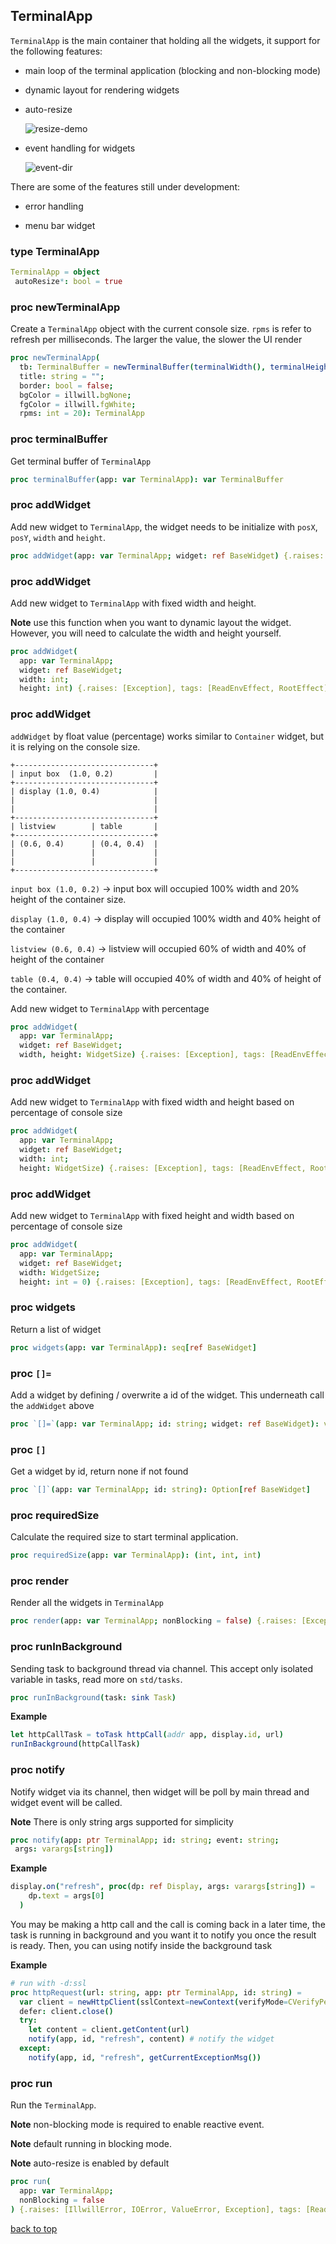 ## <a id="top">TerminalApp</a>

`TerminalApp` is the main container that holding all the widgets, it support for the following features:

- main loop of the terminal application (blocking and non-blocking mode)

- dynamic layout for rendering widgets

- auto-resize 

  ![resize-demo](./images/resize-demo.gif)

- event handling for widgets

  ![event-dir](./images/dir-demo.gif)

There are some of the features still under development: 

- error handling

- menu bar widget


### **type** TerminalApp

```nim
TerminalApp = object
 autoResize*: bool = true
```

### **proc** newTerminalApp

Create a `TerminalApp` object with the current console size. `rpms` is refer to refresh per milliseconds. The larger the value, the slower the UI render
```nim
proc newTerminalApp(
  tb: TerminalBuffer = newTerminalBuffer(terminalWidth(), terminalHeight()); 
  title: string = ""; 
  border: bool = false;
  bgColor = illwill.bgNone; 
  fgColor = illwill.fgWhite;
  rpms: int = 20): TerminalApp 
```

### **proc** terminalBuffer

Get terminal buffer of `TerminalApp`
```nim
proc terminalBuffer(app: var TerminalApp): var TerminalBuffer 
```

### **proc** addWidget

Add new widget to `TerminalApp`, the widget needs to be initialize with `posX`, `posY`, `width` and `height`.
```nim
proc addWidget(app: var TerminalApp; widget: ref BaseWidget) {.raises: [Exception], tags: [RootEffect].}
```

### **proc** addWidget

Add new widget to `TerminalApp` with fixed width and height.

**Note** use this function when you want to dynamic layout the widget. However, you will need to calculate the width and height yourself.

```nim
proc addWidget(
  app: var TerminalApp; 
  widget: ref BaseWidget; 
  width: int;
  height: int) {.raises: [Exception], tags: [ReadEnvEffect, RootEffect].}
```

### **proc** addWidget

`addWidget` by float value (percentage) works similar to `Container` widget, but it is relying on the console size.

```shell
+-------------------------------+
| input box  (1.0, 0.2)         |
+-------------------------------+
| display (1.0, 0.4)            |
|                               |
|                               |
+-------------------------------+
| listview        | table       |
+-------------------------------+
| (0.6, 0.4)      | (0.4, 0.4)  |
|                 |             |
|                 |             |
+-------------------------------+
```
`input box (1.0, 0.2)` -> input box will occupied 100% width and 20% height of the container size.

`display (1.0, 0.4)` -> display will occupied 100% width and 40% height of the container

`listview (0.6, 0.4)` -> listview will occupied 60% of width and 40% of height of the container

`table (0.4, 0.4)` -> table will occupied 40% of width and 40% of height of the container.

Add new widget to `TerminalApp` with percentage

```nim
proc addWidget(
  app: var TerminalApp; 
  widget: ref BaseWidget;
  width, height: WidgetSize) {.raises: [Exception], tags: [ReadEnvEffect, RootEffect].}
```

### **proc** addWidget

Add new widget to `TerminalApp` with fixed width and height based on percentage of console size
```nim
proc addWidget(
  app: var TerminalApp; 
  widget: ref BaseWidget; 
  width: int;
  height: WidgetSize) {.raises: [Exception], tags: [ReadEnvEffect, RootEffect].}
```

### **proc** addWidget

Add new widget to `TerminalApp` with fixed height and width based on percentage of console size
```nim
proc addWidget(
  app: var TerminalApp; 
  widget: ref BaseWidget; 
  width: WidgetSize;
  height: int = 0) {.raises: [Exception], tags: [ReadEnvEffect, RootEffect].}
```

### **proc** widgets

Return a list of widget
```nim
proc widgets(app: var TerminalApp): seq[ref BaseWidget] 
```

### **proc** `[]=`

Add a widget by defining / overwrite a id of the widget. This underneath call the `addWidget` above

```nim
proc `[]=`(app: var TerminalApp; id: string; widget: ref BaseWidget): void
```

### **proc** `[]`

Get a widget by id, return none if not found
```nim
proc `[]`(app: var TerminalApp; id: string): Option[ref BaseWidget] 
```

### **proc** requiredSize

Calculate the required size to start terminal application.
```nim
proc requiredSize(app: var TerminalApp): (int, int, int) 
```

### **proc** render

Render all the widgets in `TerminalApp`
```nim
proc render(app: var TerminalApp; nonBlocking = false) {.raises: [Exception], tags: [RootEffect].}
```

### **proc** runInBackground

Sending task to background thread via channel. This accept only isolated variable in tasks, read more on `std/tasks`.

```nim
proc runInBackground(task: sink Task) 
```
<p><strong>Example</strong> 

```nim
let httpCallTask = toTask httpCall(addr app, display.id, url) 
runInBackground(httpCallTask)
```


### **proc** notify

Notify widget via its channel, then widget will be poll by main thread and widget event will be called. 

**Note** There is only string args supported for simplicity

```nim
proc notify(app: ptr TerminalApp; id: string; event: string;
 args: varargs[string]) 
```
<strong>Example</strong> 

  ```nim
  display.on("refresh", proc(dp: ref Display, args: varargs[string]) =
      dp.text = args[0]
    )
  ```
  You may be making a http call and the call is coming back in a later time, the task is running in background and you want it to notify you once the result is ready. Then, you can using notify inside the background task</p>
<p>
<strong>Example</strong> 

```nim
# run with -d:ssl
proc httpRequest(url: string, app: ptr TerminalApp, id: string) =
  var client = newHttpClient(sslContext=newContext(verifyMode=CVerifyPeerUseEnvVars))
  defer: client.close()
  try:
    let content = client.getContent(url)
    notify(app, id, "refresh", content) # notify the widget
  except:
    notify(app, id, "refresh", getCurrentExceptionMsg())
```

### **proc** run

Run the `TerminalApp`. 

**Note** non-blocking mode is required to enable reactive event.

**Note** default running in blocking mode.

**Note** auto-resize is enabled by default

```nim
proc run(
  app: var TerminalApp; 
  nonBlocking = false
) {.raises: [IllwillError, IOError, ValueError, Exception], tags: [ReadEnvEffect, WriteIOEffect, TimeEffect, RootEffect].}
```

[back to top](#top)